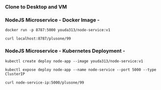 
### Clone to Desktop and VM

### NodeJS Microservice - Docker Image -

`docker run -p 8787:5000 youda313/node-service:v1`

`curl localhost:8787/plusone/99`
 
### NodeJS Microservice - Kubernetes Deployment -
`kubectl create deploy node-app --image youda313/node-service:v1`

`kubectl expose deploy node-app --name node-service --port 5000 --type ClusterIP`

`curl node-service-ip:5000/plusone/99`
